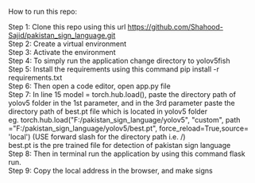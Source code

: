 How to run this repo:

Step 1: Clone this repo using this url https://github.com/Shahood-Sajid/pakistan_sign_language.git <br />
Step 2: Create a virtual environment <br />
Step 3: Activate the environment<br />
Step 4: To simply run the application change directory to yolov5fish  <br />
Step 5: Install the requirements using this command pip install -r requirements.txt <br />
Step 6: Then open a code editor, open app.py file <br />
Step 7: In line 15 model = torch.hub.load(), paste the directory path of yolov5 folder in the 1st parameter, and in the 3rd parameter paste the directory path of best.pt file which is located in yolov5 folder <br />
eg. torch.hub.load("F:/pakistan_sign_language/yolov5", "custom", path ="F:/pakistan_sign_language/yolov5/best.pt", force_reload=True,source= 'local') (USE forward slash for the directory path i.e. /) <br />
best.pt is the pre trained file for detection of pakistan sign language  <br />
Step 8: Then in terminal run the application by using this command flask run. <br />
Step 9: Copy the local address in the browser, and make signs
